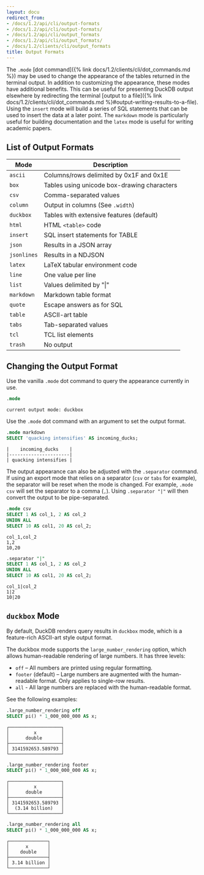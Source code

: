 ```yaml
---
layout: docu
redirect_from:
- /docs/1.2/api/cli/output-formats
- /docs/1.2/api/cli/output-formats/
- /docs/1.2/api/cli/output_formats
- /docs/1.2/api/cli/output_formats/
- /docs/1.2/clients/cli/output_formats
title: Output Formats
---
```


The `.mode` [dot command]({% link docs/1.2/clients/cli/dot_commands.md %}) may be used to change the appearance of the tables returned in the terminal output. In addition to customizing the appearance, these modes have additional benefits. This can be useful for presenting DuckDB output elsewhere by redirecting the terminal [output to a file]({% link docs/1.2/clients/cli/dot_commands.md %}#output-writing-results-to-a-file). Using the `insert` mode will build a series of SQL statements that can be used to insert the data at a later point.
The `markdown` mode is particularly useful for building documentation and the `latex` mode is useful for writing academic papers.

## List of Output Formats

|     Mode     |                 Description                 |
|--------------|---------------------------------------------|
| `ascii`      | Columns/rows delimited by 0x1F and 0x1E     |
| `box`        | Tables using unicode box-drawing characters |
| `csv`        | Comma-separated values                      |
| `column`     | Output in columns (See `.width`)            |
| `duckbox`    | Tables with extensive features (default)    |
| `html`       | HTML `<table>` code                         |
| `insert`     | SQL insert statements for TABLE             |
| `json`       | Results in a JSON array                     |
| `jsonlines`  | Results in a NDJSON                         |
| `latex`      | LaTeX tabular environment code              |
| `line`       | One value per line                          |
| `list`       | Values delimited by "\|"                    |
| `markdown`   | Markdown table format                       |
| `quote`      | Escape answers as for SQL                   |
| `table`      | ASCII-art table                             |
| `tabs`       | Tab-separated values                        |
| `tcl`        | TCL list elements                           |
| `trash`      | No output                                   |

## Changing the Output Format

Use the vanilla `.mode` dot command to query the appearance currently in use.

```sql
.mode
```

```text
current output mode: duckbox
```

Use the `.mode` dot command with an argument to set the output format.

```sql
.mode markdown
SELECT 'quacking intensifies' AS incoming_ducks;
```

```text
|    incoming_ducks    |
|----------------------|
| quacking intensifies |
```

The output appearance can also be adjusted with the `.separator` command. If using an export mode that relies on a separator (`csv` or `tabs` for example), the separator will be reset when the mode is changed. For example, `.mode csv` will set the separator to a comma (`,`). Using `.separator "|"` will then convert the output to be pipe-separated.

```sql
.mode csv
SELECT 1 AS col_1, 2 AS col_2
UNION ALL
SELECT 10 AS col1, 20 AS col_2;
```

```csv
col_1,col_2
1,2
10,20
```

```sql
.separator "|"
SELECT 1 AS col_1, 2 AS col_2
UNION ALL
SELECT 10 AS col1, 20 AS col_2;
```

```csv
col_1|col_2
1|2
10|20
```

## `duckbox` Mode

By default, DuckDB renders query results in `duckbox` mode, which is a feature-rich ASCII-art style output format.

The duckbox mode supports the `large_number_rendering` option, which allows human-readable rendering of large numbers. It has three levels:

* `off` – All numbers are printed using regular formatting.
* `footer` (default) – Large numbers are augmented with the human-readable format. Only applies to single-row results.
* `all` - All large numbers are replaced with the human-readable format.

See the following examples:

```sql
.large_number_rendering off
SELECT pi() * 1_000_000_000 AS x;
```

```text
┌───────────────────┐
│         x         │
│      double       │
├───────────────────┤
│ 3141592653.589793 │
└───────────────────┘
```

```sql
.large_number_rendering footer
SELECT pi() * 1_000_000_000 AS x;
```

```text
┌───────────────────┐
│         x         │
│      double       │
├───────────────────┤
│ 3141592653.589793 │
│  (3.14 billion)   │
└───────────────────┘
```

```sql
.large_number_rendering all
SELECT pi() * 1_000_000_000 AS x;
```

```text
┌──────────────┐
│      x       │
│    double    │
├──────────────┤
│ 3.14 billion │
└──────────────┘
```
